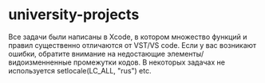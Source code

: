 # university-projects
Все задачи были написаны в Xcode, в котором множество функций и правил существенно отличаются от VST/VS code.
Если у вас возникают ошибки, обратите внимание на недостающие элементы/видоизменненные промежутки кодов.
В некоторых задачах не используется setlocale(LC_ALL, "rus") etc.
~~~~~~~~~~~~~~~~~~~~~~~~~~~~~~~~~~~~~~~~~~~~~~~~~~~~~~~~~~~~~~~~~~~~~~~~~~~~~~~~~~~~~~~~~~~~~~~~~~~~~~~~~~~~~~
